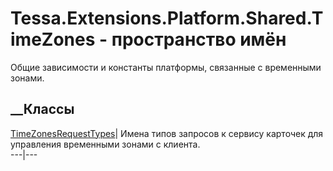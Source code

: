 # Tessa.Extensions.Platform.Shared.TimeZones - пространство имён
Общие зависимости и константы платформы, связанные с временными зонами.
##  __Классы
[TimeZonesRequestTypes](T_Tessa_Extensions_Platform_Shared_TimeZones_TimeZonesRequestTypes.htm)|
Имена типов запросов к сервису карточек для управления временными зонами с
клиента.  
---|---
